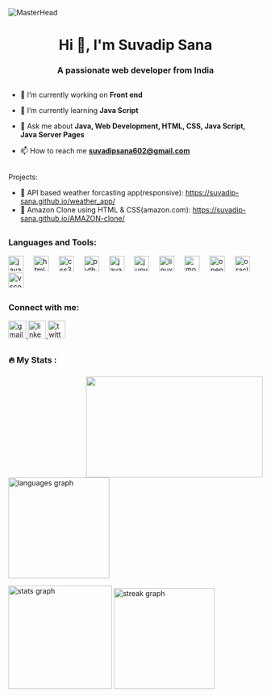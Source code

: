 ![MasterHead](https://user-images.githubusercontent.com/74038190/241765440-80728820-e06b-4f96-9c9e-9df46f0cc0a5.gif)

<h1 align="center">Hi 👋, I'm Suvadip Sana</h1>
<h3 align="center">A passionate web developer from India</h3>

##

- 🔭 I’m currently working on **Front end**

- 🌱 I’m currently learning **Java Script**

- 💬 Ask me about **Java, Web Development, HTML, CSS, Java Script, Java Server Pages**

- 📫 How to reach me **suvadipsana602@gmail.com**


 ##
 Projects:

- 💎  API based weather forcasting app(responsive): https://suvadip-sana.github.io/weather_app/
- 💎  Amazon Clone using HTML & CSS(amazon.com): https://suvadip-sana.github.io/AMAZON-clone/ 



##

<h3 align="left">Languages and Tools:</h3>

<div align="left">
  <img src="https://cdn.jsdelivr.net/gh/devicons/devicon/icons/javascript/javascript-original.svg" height="30" alt="javascript logo"  />
  <img width="12" />
  <img src="https://cdn.jsdelivr.net/gh/devicons/devicon/icons/html5/html5-original.svg" height="30" alt="html5 logo"  />
  <img width="12" />
  <img src="https://cdn.jsdelivr.net/gh/devicons/devicon/icons/css3/css3-original.svg" height="30" alt="css3 logo"  />
  <img width="12" />
  <img src="https://cdn.jsdelivr.net/gh/devicons/devicon/icons/python/python-original.svg" height="30" alt="python logo"  />
  <img width="12" />
  <img src="https://cdn.jsdelivr.net/gh/devicons/devicon/icons/java/java-original.svg" height="30" alt="java logo"  />
  <img width="12" />
  <img src="https://cdn.jsdelivr.net/gh/devicons/devicon/icons/jupyter/jupyter-original.svg" height="30" alt="jupyter logo"  />
  <img width="12" />
  <img src="https://cdn.jsdelivr.net/gh/devicons/devicon/icons/linux/linux-original.svg" height="30" alt="linux logo"  />
  <img width="12" />
  <img src="https://cdn.jsdelivr.net/gh/devicons/devicon/icons/mongodb/mongodb-original.svg" height="30" alt="mongodb logo"  />
  <img width="12" />
  <img src="https://cdn.jsdelivr.net/gh/devicons/devicon/icons/opencv/opencv-original.svg" height="30" alt="opencv logo"  />
  <img width="12" />
  <img src="https://cdn.jsdelivr.net/gh/devicons/devicon/icons/oracle/oracle-original.svg" height="30" alt="oracle logo"  />
  <img width="12" />
  <img src="https://cdn.jsdelivr.net/gh/devicons/devicon/icons/vscode/vscode-original.svg" height="30" alt="vscode logo"  />
</div>

##

<h3 align="left">Connect with me:</h3>

<div align="left">
  <a href="suvadipsana602@gmail.com" target="_blank">
    <img src="https://img.shields.io/static/v1?message=Gmail&logo=gmail&label=&color=D14836&logoColor=white&labelColor=&style=for-the-badge" height="35" alt="gmail logo"  />
  </a>
  <a href="https://linkedin.com/in/suvadip sana" target="_blank">
    <img src="https://img.shields.io/static/v1?message=LinkedIn&logo=linkedin&label=&color=0077B5&logoColor=white&labelColor=&style=for-the-badge" height="35" alt="linkedin logo"  />
  </a>
  <a href="https://twitter.com/suvadipsana2" target="_blank">
    <img src="https://img.shields.io/static/v1?message=Twitter&logo=twitter&label=&color=1DA1F2&logoColor=white&labelColor=&style=for-the-badge" height="35" alt="twitter logo"  />
  </a>
</div>

##

<h3 align="left">🔥   My Stats :</h3>

###
<img align="right" height="200" width="350" src="https://i.pinimg.com/originals/e4/26/70/e426702edf874b181aced1e2fa5c6cde.gif"  />


<div align="left">
 <p><img src="https://github-readme-stats.vercel.app/api/top-langs?username=Suvadip-sana&locale=en&hide_title=false&layout=compact&card_width=320&langs_count=5&theme=dracula&hide_border=false" height="200" alt="languages graph"  /> </p>
  <p><img src="https://github-readme-stats.vercel.app/api?username=Suvadip-sana&hide_title=false&hide_rank=false&show_icons=true&include_all_commits=true&count_private=true&disable_animations=false&theme=dracula&locale=en&hide_border=false" height="205" alt="stats graph"  />
   <img src="https://streak-stats.demolab.com?user=Suvadip-sana&locale=en&mode=daily&theme=dark&hide_border=false&border_radius=5&order=3" height="200" alt="streak graph"  /> </p>

</div>

##

<!--
<br clear="both">

<img src="https://raw.githubusercontent.com/Suvadip-sana/Suvadip-sana/output/snake.svg" alt="Snake animation" />

###
-->



